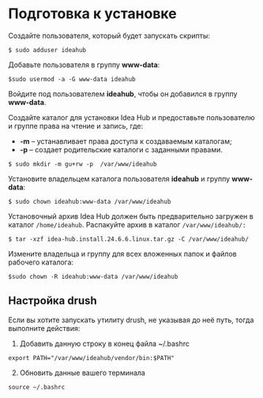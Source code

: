 # Подготовка к установке 

Создайте пользователя, который будет запускать скрипты:
```
$ sudo adduser ideahub
```

Добавьте пользователя в группу **www-data**:
```
$sudo usermod -a -G www-data ideahub
```

Войдите под пользователем **ideahub**, чтобы он добавился в группу **www-data**.

Создайте каталог для установки Idea Hub и предоставьте пользователю и группе права на чтение и запись, где: 
* **-m** – устанавливает права доступа к создаваемым каталогам;
* **-p** – создает родительские каталоги с заданными правами.

```
$ sudo mkdir -m gu+rw -p  /var/www/ideahub
```

Установите владельцем каталога пользователя **ideahub** и группу **www-data**:
```
$ sudo chown ideahub:www-data /var/www/ideahub
```

Установочный архив Idea Hub должен быть предварительно загружен в каталог `/home/ideahub`. Распакуйте архив в каталог `/var/www/ideahub/:`
```
$ tar -xzf idea-hub.install.24.6.6.linux.tar.gz -C /var/www/ideahub/
```

Измените владельца и группу для всех вложенных папок и файлов рабочего каталога:
```
$sudo chown -R ideahub:www-data /var/www/ideahub
```

## Настройка drush

Если вы хотите запускать утилиту drush, не указывая до неё путь, тогда выполните действия:

1. Добавить данную строку в конец файла ~/.bashrc
```shell
export PATH="/var/www/ideahub/vendor/bin:$PATH"
```
2. Обновить данные вашего терминала 
```shell
source ~/.bashrc
```
